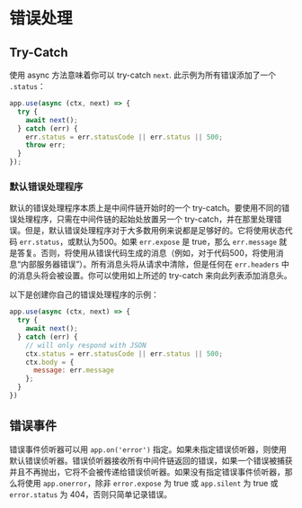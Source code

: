 # 错误处理

## Try-Catch

使用 async 方法意味着你可以 try-catch `next`.
此示例为所有错误添加了一个 `.status`：

  ```js
  app.use(async (ctx, next) => {
    try {
      await next();
    } catch (err) {
      err.status = err.statusCode || err.status || 500;
      throw err;
    }
  });
  ```

### 默认错误处理程序

默认的错误处理程序本质上是中间件链开始时的一个 try-catch。要使用不同的错误处理程序，只需在中间件链的起始处放置另一个 try-catch，并在那里处理错误。但是，默认错误处理程序对于大多数用例来说都是足够好的。它将使用状态代码 `err.status`，或默认为500。如果 `err.expose` 是 true，那么 `err.message` 就是答复。否则，将使用从错误代码生成的消息（例如，对于代码500，将使用消息“内部服务器错误”）。所有消息头将从请求中清除，但是任何在 `err.headers` 中的消息头将会被设置。你可以使用如上所述的 try-catch 来向此列表添加消息头。

以下是创建你自己的错误处理程序的示例：

```js
app.use(async (ctx, next) => {
  try {
    await next();
  } catch (err) {
    // will only respond with JSON
    ctx.status = err.statusCode || err.status || 500;
    ctx.body = {
      message: err.message
    };
  }
})
```

## 错误事件

错误事件侦听器可以用 `app.on('error')` 指定。如果未指定错误侦听器，则使用默认错误侦听器。错误侦听器接收所有中间件链返回的错误，如果一个错误被捕获并且不再抛出，它将不会被传递给错误侦听器。如果没有指定错误事件侦听器，那么将使用 `app.onerror`，除非 `error.expose` 为 true 或 `app.silent` 为 true 或 `error.status` 为 404，否则只简单记录错误。
